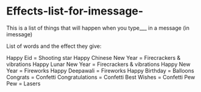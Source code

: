 # Effects-list-for-imessage-
This is a list of things that will happen when you type___ in a message (in imessage)

List of words and the effect they give:

 Happy Eid = Shooting star
 Happy Chinese New Year = Firecrackers & vibrations
 Happy Lunar New Year = Firecrackers & vibrations
 Happy New Year = Fireworks
 Happy Deepawali = Fireworks
 Happy Birthday = Balloons
 Congrats = Confetti
 Congratulations = Confetti
 Best Wishes = Confetti
 Pew Pew = Lasers

